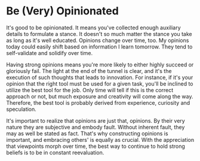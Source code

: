 # Be (Very) Opinionated

It's good to be opinionated. It means you've collected enough auxiliary details to formulate a stance. It doesn't so much matter the stance you take as long as it's well educated. Opinions change over time, too. My opinions today could easily shift based on information I learn tomorrow. They tend to self-validate and solidify over time.

Having strong opinions means you're more likely to either highly succeed or gloriously fail. The light at the end of the tunnel is clear, and it's the execution of such thoughts that leads to innovation. For instance, if it's your opinion that the right tool must be used for a given task, you'll be inclined to utilize the best tool for the job. Only time will tell if this is the correct approach or not, but much exposure and creativity will come along the way. Therefore, the best tool is probably derived from experience, curiosity and speculation.

It's important to realize that opinions are just that, opinions. By their very nature they are subjective and embody fault. Without inherent fault, they may as well be stated as fact. That's why constructing opinions is important, and embracing others' is equally as crucial. With the appreciation that viewpoints morph over time, the best way to continue to hold strong beliefs is to be in constant reevaluation.

